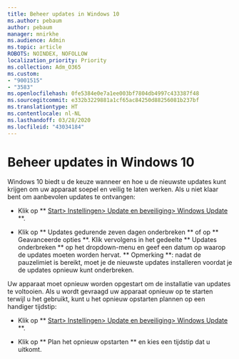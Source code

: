 ```yaml
---
title: Beheer updates in Windows 10
ms.author: pebaum
author: pebaum
manager: mnirkhe
ms.audience: Admin
ms.topic: article
ROBOTS: NOINDEX, NOFOLLOW
localization_priority: Priority
ms.collection: Adm_O365
ms.custom:
- "9001515"
- "3583"
ms.openlocfilehash: 0fe5384e0e7a1ee003bf7804db4997c433387f48
ms.sourcegitcommit: e332b3229881a1cf65ac84250d88256081b237bf
ms.translationtype: HT
ms.contentlocale: nl-NL
ms.lasthandoff: 03/28/2020
ms.locfileid: "43034184"
---
```

# <a name="manage-updates-in-windows-10"></a>Beheer updates in Windows 10

Windows 10 biedt u de keuze wanneer en hoe u de nieuwste updates kunt krijgen om uw apparaat soepel en veilig te laten werken. Als u niet klaar bent om aanbevolen updates te ontvangen:

- Klik op ** [ Start> Instellingen> Update en beveiliging> Windows Update ](ms-settings:windowsupdate) **.

- Klik op ** Updates gedurende zeven dagen onderbreken ** of op ** Geavanceerde opties **. Klik vervolgens in het gedeelte ** Updates onderbreken ** op het dropdown-menu en geef een datum op waarop de updates moeten worden hervat. ** Opmerking **: nadat de pauzelimiet is bereikt, moet je de nieuwste updates installeren voordat je de updates opnieuw kunt onderbreken.

Uw apparaat moet opnieuw worden opgestart om de installatie van updates te voltooien. Als u wordt gevraagd uw apparaat opnieuw op te starten terwijl u het gebruikt, kunt u het opnieuw opstarten plannen op een handiger tijdstip:

- Klik op ** [ Start> Instellingen> Update en beveiliging> Windows Update ](ms-settings:windowsupdate) **.

- Klik op ** Plan het opnieuw opstarten ** en kies een tijdstip dat u uitkomt.
